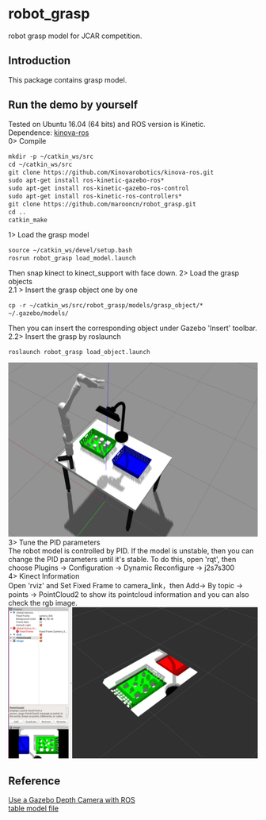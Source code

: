 # robot_grasp
robot grasp model for JCAR competition.
## Introduction
This package contains grasp model.

## Run the demo by yourself
Tested on Ubuntu 16.04 (64 bits) and ROS version is Kinetic. <br>
Dependence: [kinova-ros](https://github.com/Kinovarobotics/kinova-ros) <br>
0> Compile
~~~
mkdir -p ~/catkin_ws/src
cd ~/catkin_ws/src
git clone https://github.com/Kinovarobotics/kinova-ros.git 
sudo apt-get install ros-kinetic-gazebo-ros* 
sudo apt-get install ros-kinetic-gazebo-ros-control
sudo apt-get install ros-kinetic-ros-controllers*
git clone https://github.com/marooncn/robot_grasp.git
cd ..
catkin_make
~~~
1> Load the grasp model  
~~~
source ~/catkin_ws/devel/setup.bash
rosrun robot_grasp load_model.launch
~~~
Then snap kinect to kinect_support with face down.
2> Load the grasp objects <br>
2.1 > Insert the grasp object one by one
~~~
cp -r ~/catkin_ws/src/robot_grasp/models/grasp_object/* ~/.gazebo/models/
~~~
Then you can insert the corresponding object under Gazebo 'Insert' toolbar. <br>
2.2> Insert the grasp by roslaunch
~~~
roslaunch robot_grasp load_object.launch
~~~
<img alt="grasp model" src="img/model.png" width="800">
3> Tune the PID parameters <br>
The robot model is controlled by PID. If the model is unstable, then you can change the PID parameters until it's stable. To do this, open 'rqt', then choose Plugins -> Configuration -> Dynamic Reconfigure -> j2s7s300  <br>
4> Kinect Information <br>
Open 'rviz' and Set Fixed Frame to camera_link，then Add-> By topic -> points -> PointCloud2 to show its pointcloud information and you can also check the rgb image.
<img alt="rviz" src="img/rviz.png" width="800">


## Reference
[Use a Gazebo Depth Camera with ROS](http://gazebosim.org/tutorials?tut=ros_depth_camera&cat=connect_ros#View%20Depth%20Camera%20Output%20in%20RViz) <br>
[table model file](https://github.com/JenniferBuehler/jaco-arm-pkgs/tree/master/jaco_tutorial/jaco_on_table)
